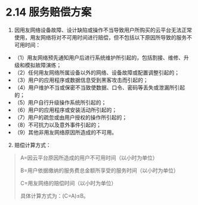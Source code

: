# 2.14 服务赔偿方案

1.	因用友网络设备故障、设计缺陷或操作不当导致用户所购买的云平台无法正常使用，用友网络将对不可用时间进行赔偿，但不包括以下原因所导致的服务不可用时间：

  - （1）用友网络预先通知用户后进行系统维护所引起的，包括割接、维修、升级和模拟故障演练；
  - （2）任何用友网络所属设备以外的网络、设备故障或配置调整引起的；
  - （3）用户的应用程序或数据信息受到黑客攻击而引起的；
  - （4）用户维护不当或保密不当致使数据、口令、密码等丢失或泄漏所引起的；
  - （5）用户自行升级操作系统所引起的；
  - （6）用户的应用程序或安装活动所引起的；
  - （7）用户的疏忽或由用户授权的操作所引起的；
  - （8）不可抗力以及意外事件引起的；
  - （9）其他非用友网络原因所造成的不可用。

2. 赔偿计算方式：

> A=因云平台原因所造成的用户不可用时间（以小时为单位）
> 
> B=用户依据缴纳的服务费总金额所享受的服务时间（以小时为单位）
> 
> C=用友网络的赔偿时间（以小时为单位）
> 
> 具体计算方式为：(C=A)≤B。